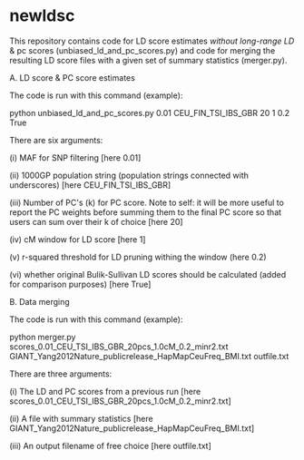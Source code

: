 # newldsc
This repository contains code for LD score estimates *without long-range LD* & pc scores (unbiased_ld_and_pc_scores.py) and code for merging the resulting LD score files with a given set of summary statistics (merger.py).

A. LD score & PC score estimates

The code is run with this command (example):

python unbiased_ld_and_pc_scores.py 0.01 CEU_FIN_TSI_IBS_GBR 20 1 0.2 True

There are six arguments:

  (i) MAF for SNP filtering [here 0.01]
  
 (ii) 1000GP population string (population strings connected with underscores) [here CEU_FIN_TSI_IBS_GBR]
 
(iii) Number of PC's (k) for PC score. Note to self: it will be more useful to report the PC weights before summing them to the final PC score so that users can sum over their k of choice [here 20]

 (iv) cM window for LD score [here 1]
 
  (v) r-squared threshold for LD pruning withing the window (here 0.2)
 
  (vi) whether original Bulik-Sullivan LD scores should be calculated (added for comparison purposes) [here True]
  
  
B. Data merging

The code is run with this command (example):

python merger.py scores_0.01_CEU_TSI_IBS_GBR_20pcs_1.0cM_0.2_minr2.txt GIANT_Yang2012Nature_publicrelease_HapMapCeuFreq_BMI.txt outfile.txt

There are three arguments:

  (i) The LD and PC scores from a previous run [here scores_0.01_CEU_TSI_IBS_GBR_20pcs_1.0cM_0.2_minr2.txt]
  
 (ii) A file with summary statistics [here GIANT_Yang2012Nature_publicrelease_HapMapCeuFreq_BMI.txt]
 
(iii) An output filename of free choice [here outfile.txt]
